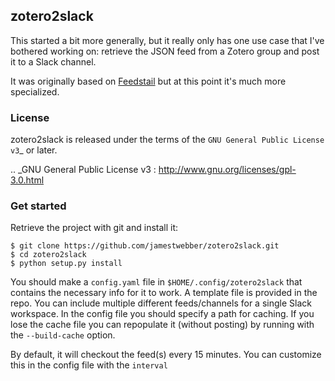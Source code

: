 ## zotero2slack

This started a bit more generally, but it really only has one use case that I've bothered working on: retrieve the JSON feed from a Zotero group and post it to a Slack channel.

It was originally based on [Feedstail](https://github.com/Psycojoker/feedstail) but at this point it's much more specialized.

### License

zotero2slack is released under the terms of the `GNU General Public License v3`_ or later.

.. _GNU General Public License v3 : http://www.gnu.org/licenses/gpl-3.0.html


### Get started

Retrieve the project with git and install it:

```shell
$ git clone https://github.com/jamestwebber/zotero2slack.git
$ cd zotero2slack
$ python setup.py install
```

You should make a `config.yaml` file in `$HOME/.config/zotero2slack` that contains the necessary info for it to work. A template file is provided in the repo. You can include multiple different feeds/channels for a single Slack workspace. In the config file you should specify a path for caching. If you lose the cache file you can repopulate it (without posting) by running with the `--build-cache` option.

By default, it will checkout the feed(s) every 15 minutes. You can customize this in the config file with the `interval`
